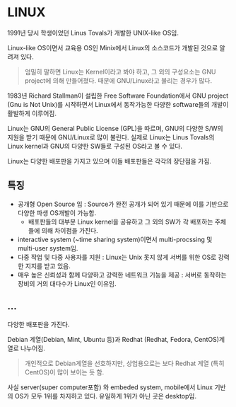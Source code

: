 # LINUX

1991년 당시 학생이었던 Linus Tovals가 개발한 UNIX-like OS임.

Linux-like OS이면서 교육용 OS인 Minix에서 Linux의 소스코드가 개발된 것으로 알려져 있다.

> 엄밀히 말하면 Linux는 Kernel이라고 봐야 하고, 그 외의 구성요소는 GNU project에 의해 만들어졌다. 때문에 GNU/Linux라고 불리는 경우가 많다.

1983년 Richard Stallman이 설립한 Free Software Foundation에서 GNU project (Gnu is Not Unix)를 시작하면서 Linux에서 동작가능한 다양한 software들의 개발이 활발하게 이루어짐.

Linux는 GNU의 General Public License (GPL)을 따르며, GNU의 다양한 S/W의 지원을 받기 때문에 GNU/Linux로 많이 불린다. 실제로 Linux는 Linus Tovals의 Linux kernel과 GNU의 다양한 SW들로 구성된 OS라고 볼 수 있다.

Linux는 다양한 배포판을 가지고 있으며 이들 배포판들은 각각의 장단점을 가짐.

## 특징

* 공개형 Open Source 임 : Source가 완전 공개가 되어 있기 때문에 이를 기반으로 다양한 파생 OS개발이 가능함.
    * 배포판들의 대부분 Linux kernel을 공유하고 그 외의 SW가 각 배포하는 주체들에 의해 차이점을 가진다.
* interactive system (~time sharing system)이면서 multi-procssing 및 multi-user system임.
* 다중 작업 및 다중 사용자를 지원 : Linux는 Unix 못지 않게 서버를 위한 OS로 강력한 지지를 받고 있음.
* 매우 높은 신뢰성과 함께 다양하고 강력한 네트워크 기능을 제공 : 서버로 동작하는 장비의 거의 대다수가 Linux인 이유임.

## ...

다양한 배포판을 가진다.

Debian 계열(Debian, Mint, Ubuntu 등)과 Redhat (Redhat, Fedora, CentOS)계열로 나누어짐.

> 개인적으로 Debian계열을 선호하지만, 상업용으로는 보다 Redhat 계열 (특히 CentOS)이 많이 보이는 듯 함.

사실 server(super computer포함) 와 embeded system, mobile에서 Linux 기반의 OS가 모두 1위를 차지하고 있다. 유일하게 1위가 아닌 곳은 desktop임.